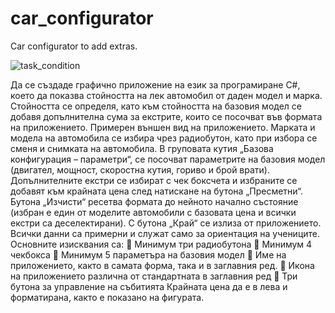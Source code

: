# car_configurator
Car configurator to add extras.

![task_condition](https://github.com/gogo7401/car_configurator/assets/120330216/2727d475-eda2-4d00-9ebb-18d686b5808b)

Да се създаде графично приложение на език за програмиране C#, което да показва
стойността на лек автомобил от даден модел и марка. Стойността се определя, като
към стойността на базовия модел се добавя допълнителна сума за екстрите, които се
посочват във формата на приложението.
Примерен външен вид на приложението.
Марката и модела на автомобила се избира чрез радиобутон, като при избора се
сменя и снимката на автомобила. В груповата кутия „Базова конфигурация –
параметри“, се посочват параметрите на базовия модел (двигател, мощност,
скоростна кутия, гориво и брой врати).
Допълнителните екстри се избират с чек боксчета и избраните се добавят към
крайната цена след натискане на бутона „Пресметни“.
Бутона „Изчисти“ ресетва формата до нейното начално състояние (избран е един от
моделите автомобили с базовата цена и всички екстри са деселектирани).
С бутона „Край“ се излиза от приложението.
Всички данни са примерни и служат само за ориентация на учениците.
Основните изисквания са:
 Минимум три радиобутона
 Минимум 4 чекбокса
 Минимум 5 параметъра на базовия модел
 Име на приложението, както в самата форма, така и в заглавния ред.
 Икона на приложението различна от стандартната в заглавния ред
 Три бутона за управление на събитията
Крайната цена да е в лева и форматирана, както е показано на фигурата.
